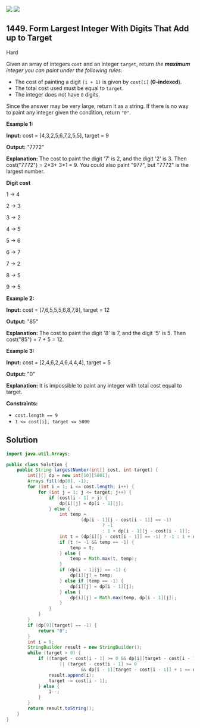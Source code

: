 [![](https://img.shields.io/github/stars/javadev/LeetCode-in-Java?label=Stars&style=flat-square)](https://github.com/javadev/LeetCode-in-Java)
[![](https://img.shields.io/github/forks/javadev/LeetCode-in-Java?label=Fork%20me%20on%20GitHub%20&style=flat-square)](https://github.com/javadev/LeetCode-in-Java/fork)

## 1449\. Form Largest Integer With Digits That Add up to Target

Hard

Given an array of integers `cost` and an integer `target`, return _the **maximum** integer you can paint under the following rules_:

*   The cost of painting a digit `(i + 1)` is given by `cost[i]` (**0-indexed**).
*   The total cost used must be equal to `target`.
*   The integer does not have `0` digits.

Since the answer may be very large, return it as a string. If there is no way to paint any integer given the condition, return `"0"`.

**Example 1:**

**Input:** cost = [4,3,2,5,6,7,2,5,5], target = 9

**Output:** "7772"

**Explanation:** The cost to paint the digit '7' is 2, and the digit '2' is 3. Then cost("7772") = 2\*3+ 3\*1 = 9. You could also paint "977", but "7772" is the largest number.

**Digit cost** 
  
1 -> 4 
    
2 -> 3 
    
3 -> 2 

4 -> 5 

5 -> 6 

6 -> 7 

7 -> 2 

8 -> 5 

9 -> 5

**Example 2:**

**Input:** cost = [7,6,5,5,5,6,8,7,8], target = 12

**Output:** "85"

**Explanation:** The cost to paint the digit '8' is 7, and the digit '5' is 5. Then cost("85") = 7 + 5 = 12.

**Example 3:**

**Input:** cost = [2,4,6,2,4,6,4,4,4], target = 5

**Output:** "0"

**Explanation:** It is impossible to paint any integer with total cost equal to target.

**Constraints:**

*   `cost.length == 9`
*   `1 <= cost[i], target <= 5000`

## Solution

```java
import java.util.Arrays;

public class Solution {
    public String largestNumber(int[] cost, int target) {
        int[][] dp = new int[10][5001];
        Arrays.fill(dp[0], -1);
        for (int i = 1; i <= cost.length; i++) {
            for (int j = 1; j <= target; j++) {
                if (cost[i - 1] > j) {
                    dp[i][j] = dp[i - 1][j];
                } else {
                    int temp =
                            (dp[i - 1][j - cost[i - 1]] == -1)
                                    ? -1
                                    : 1 + dp[i - 1][j - cost[i - 1]];
                    int t = (dp[i][j - cost[i - 1]] == -1) ? -1 : 1 + dp[i][j - cost[i - 1]];
                    if (t != -1 && temp == -1) {
                        temp = t;
                    } else {
                        temp = Math.max(t, temp);
                    }
                    if (dp[i - 1][j] == -1) {
                        dp[i][j] = temp;
                    } else if (temp == -1) {
                        dp[i][j] = dp[i - 1][j];
                    } else {
                        dp[i][j] = Math.max(temp, dp[i - 1][j]);
                    }
                }
            }
        }
        if (dp[9][target] == -1) {
            return "0";
        }
        int i = 9;
        StringBuilder result = new StringBuilder();
        while (target > 0) {
            if ((target - cost[i - 1] >= 0 && dp[i][target - cost[i - 1]] + 1 == dp[i][target])
                    || (target - cost[i - 1] >= 0
                            && dp[i - 1][target - cost[i - 1]] + 1 == dp[i][target])) {
                result.append(i);
                target -= cost[i - 1];
            } else {
                i--;
            }
        }
        return result.toString();
    }
}
```
